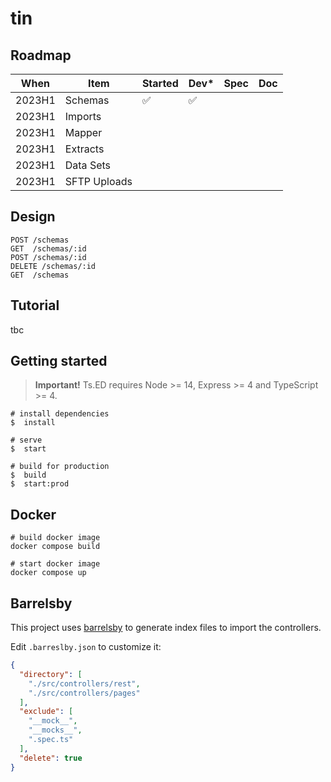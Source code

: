 # tin

## Roadmap

| When   | Item         | Started            | Dev*               | Spec | Doc |
| ------ | ------------ | ------------------ | ------------------ | ---- | --- |
| 2023H1 | Schemas      | :white_check_mark: | :white_check_mark: |
| 2023H1 | Imports      |
| 2023H1 | Mapper       |
| 2023H1 | Extracts     |
| 2023H1 | Data Sets    |
| 2023H1 | SFTP Uploads |

## Design

```http
POST /schemas
GET  /schemas/:id
POST /schemas/:id
DELETE /schemas/:id
GET  /schemas
```

## Tutorial

tbc

## Getting started

> **Important!** Ts.ED requires Node >= 14, Express >= 4 and TypeScript >= 4.

```batch
# install dependencies
$  install

# serve
$  start

# build for production
$  build
$  start:prod
```

## Docker

```
# build docker image
docker compose build

# start docker image
docker compose up
```

## Barrelsby

This project uses [barrelsby](https://www.npmjs.com/package/barrelsby) to generate index files to import the controllers.

Edit `.barreslby.json` to customize it:

```json
{
  "directory": [
    "./src/controllers/rest",
    "./src/controllers/pages"
  ],
  "exclude": [
    "__mock__",
    "__mocks__",
    ".spec.ts"
  ],
  "delete": true
}
```
